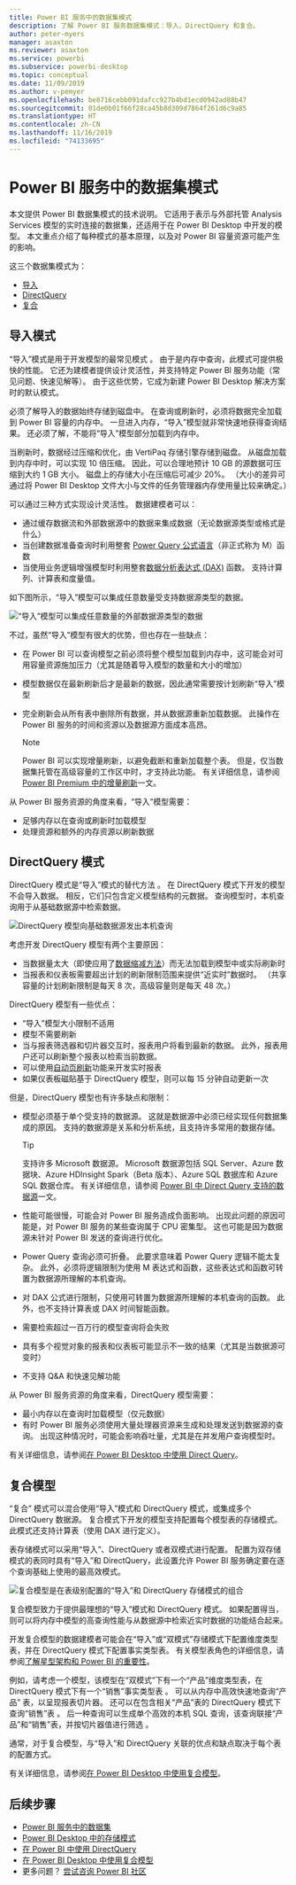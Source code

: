 ```yaml
---
title: Power BI 服务中的数据集模式
description: 了解 Power BI 服务数据集模式：导入、DirectQuery 和复合。
author: peter-myers
manager: asaxton
ms.reviewer: asaxton
ms.service: powerbi
ms.subservice: powerbi-desktop
ms.topic: conceptual
ms.date: 11/09/2019
ms.author: v-pemyer
ms.openlocfilehash: be8716cebb091dafcc927b4bd1ecd0942ad88b47
ms.sourcegitcommit: 01de0b01f66f28ca45b8d309d7864f261d6c9a85
ms.translationtype: HT
ms.contentlocale: zh-CN
ms.lasthandoff: 11/16/2019
ms.locfileid: "74133695"
---
```

# <a name="dataset-modes-in-the-power-bi-service"></a>Power BI 服务中的数据集模式

本文提供 Power BI 数据集模式的技术说明。 它适用于表示与外部托管 Analysis Services 模型的实时连接的数据集，还适用于在 Power BI Desktop 中开发的模型。 本文重点介绍了每种模式的基本原理，以及对 Power BI 容量资源可能产生的影响。

这三个数据集模式为：

- [导入](#import-mode)
- [DirectQuery](#directquery-mode)
- [复合](#composite-mode)

## <a name="import-mode"></a>导入模式

“导入”模式是用于开发模型的最常见模式  。 由于是内存中查询，此模式可提供极快的性能。 它还为建模者提供设计灵活性，并支持特定 Power BI 服务功能（常见问题、快速见解等）。 由于这些优势，它成为新建 Power BI Desktop 解决方案时的默认模式。

必须了解导入的数据始终存储到磁盘中。 在查询或刷新时，必须将数据完全加载到 Power BI 容量的内存中。 一旦进入内存，“导入”模型就非常快速地获得查询结果。 还必须了解，不能将“导入”模型部分加载到内存中。

当刷新时，数据经过压缩和优化，由 VertiPaq 存储引擎存储到磁盘。 从磁盘加载到内存中时，可以实现 10 倍压缩。 因此，可以合理地预计 10 GB 的源数据可压缩到大约 1 GB 大小。 磁盘上的存储大小在压缩后可减少 20%。 （大小的差异可通过将 Power BI Desktop 文件大小与文件的任务管理器内存使用量比较来确定。）

可以通过三种方式实现设计灵活性。 数据建模者可以：

- 通过缓存数据流和外部数据源中的数据来集成数据（无论数据源类型或格式是什么）
- 当创建数据准备查询时利用整套 [Power Query 公式语言](/powerquery-m/)（非正式称为 M）函数
- 当使用业务逻辑增强模型时利用整套[数据分析表达式 (DAX)](/dax/) 函数。 支持计算列、计算表和度量值。

如下图所示，“导入”模型可以集成任意数量受支持数据源类型的数据。

![“导入”模型可以集成任意数量的外部数据源类型的数据](media/service-dataset-modes-understand/import-model.png)

不过，虽然“导入”模型有很大的优势，但也存在一些缺点：

- 在 Power BI 可以查询模型之前必须将整个模型加载到内存中，这可能会对可用容量资源施加压力（尤其是随着导入模型的数量和大小的增加）
- 模型数据仅在最新刷新后才是最新的数据，因此通常需要按计划刷新“导入”模型
- 完全刷新会从所有表中删除所有数据，并从数据源重新加载数据。 此操作在 Power BI 服务的时间和资源以及数据源方面成本高昂。

    > [!NOTE]
    > Power BI 可以实现增量刷新，以避免截断和重新加载整个表。 但是，仅当数据集托管在高级容量的工作区中时，才支持此功能。 有关详细信息，请参阅 [Power BI Premium 中的增量刷新](service-premium-incremental-refresh.md)一文。

从 Power BI 服务资源的角度来看，“导入”模型需要：

- 足够内存以在查询或刷新时加载模型
- 处理资源和额外的内存资源以刷新数据

## <a name="directquery-mode"></a>DirectQuery 模式

DirectQuery 模式是“导入”模式的替代方法  。 在 DirectQuery 模式下开发的模型不会导入数据。 相反，它们只包含定义模型结构的元数据。 查询模型时，本机查询用于从基础数据源中检索数据。

![DirectQuery 模型向基础数据源发出本机查询](media/service-dataset-modes-understand/direct-query-model.png)

考虑开发 DirectQuery 模型有两个主要原因：

- 当数据量太大（即使应用了[数据缩减方法](guidance/import-modeling-data-reduction.md)）而无法加载到模型中或实际刷新时
- 当报表和仪表板需要超出计划的刷新限制范围来提供“近实时”数据时。 （共享容量的计划刷新限制是每天 8 次，高级容量则是每天 48 次。）

DirectQuery 模型有一些优点：

- “导入”模型大小限制不适用
- 模型不需要刷新
- 当与报表筛选器和切片器交互时，报表用户将看到最新的数据。 此外，报表用户还可以刷新整个报表以检索当前数据。
- 可以使用[自动页刷新](desktop-automatic-page-refresh.md)功能来开发实时报表
- 如果仪表板磁贴基于 DirectQuery 模型，则可以每 15 分钟自动更新一次

但是，DirectQuery 模型也有许多缺点和限制：

- 模型必须基于单个受支持的数据源。 这就是数据源中必须已经实现任何数据集成的原因。 支持的数据源是关系和分析系统，且支持许多常用的数据存储。

    > [!TIP]
    > 支持许多 Microsoft 数据源。 Microsoft 数据源包括 SQL Server、Azure 数据块、Azure HDInsight Spark（Beta 版本）、Azure SQL 数据库和 Azure SQL 数据仓库。 有关详细信息，请参阅 [Power BI 中 Direct Query 支持的数据源](desktop-directquery-data-sources.md)一文。

- 性能可能很慢，可能会对 Power BI 服务造成负面影响。 出现此问题的原因可能是，对 Power BI 服务的某些查询属于 CPU 密集型。 这也可能是因为数据源未针对 Power BI 发送的查询进行优化。
- Power Query 查询必须可折叠。 此要求意味着 Power Query 逻辑不能太复杂。 此外，必须将逻辑限制为使用 M 表达式和函数，这些表达式和函数可转置为数据源所理解的本机查询。
- 对 DAX 公式进行限制，只使用可转置为数据源所理解的本机查询的函数。 此外，也不支持计算表或 DAX 时间智能函数。
- 需要检索超过一百万行的模型查询将会失败
- 具有多个视觉对象的报表和仪表板可能显示不一致的结果（尤其是当数据源可变时）
- 不支持 Q&A 和快速见解功能

从 Power BI 服务资源的角度来看，DirectQuery 模型需要：

- 最小内存以在查询时加载模型（仅元数据）
- 有时 Power BI 服务必须使用大量处理器资源来生成和处理发送到数据源的查询。 出现这种情况时，可能会影响吞吐量，尤其是在并发用户查询模型时。

有关详细信息，请参阅[在 Power BI Desktop 中使用 Direct Query](desktop-use-directquery.md)。

## <a name="composite-mode"></a>复合模型

“复合”  模式可以混合使用“导入”模式和 DirectQuery 模式，或集成多个 DirectQuery 数据源。 复合模式下开发的模型支持配置每个模型表的存储模式。 此模式还支持计算表（使用 DAX 进行定义）。

表存储模式可以采用“导入”、DirectQuery 或者双模式进行配置。 配置为双存储模式的表同时具有“导入”和 DirectQuery，此设置允许 Power BI 服务确定要在逐个查询基础上使用的最高效模式。

![复合模型是在表级别配置的“导入”和 DirectQuery 存储模式的组合](media/service-dataset-modes-understand/composite-model.png)

复合模型致力于提供最理想的“导入”模式和 DirectQuery 模式。 如果配置得当，则可以将内存中模型的高查询性能与从数据源中检索近实时数据的功能结合起来。

开发复合模型的数据建模者可能会在“导入”或“双模式”存储模式下配置维度类型表，并在 DirectQuery 模式下配置事实类型表。 有关模型表角色的详细信息，请参阅[了解星型架构和 Power BI 的重要性](guidance/star-schema.md)。

例如，请考虑一个模型，该模型在“双模式”下有一个“产品”维度类型表，在 DirectQuery 模式下有一个“销售”事实类型表   。 可以从内存中高效快速地查询“产品”  表，以呈现报表切片器。 还可以在包含相关“产品”表的 DirectQuery 模式下查询“销售”表   。 后一种查询可以生成单个高效的本机 SQL 查询，该查询联接“产品”和“销售”表，并按切片器值进行筛选   。

通常，对于复合模型，与“导入”和 DirectQuery 关联的优点和缺点取决于每个表的配置方式。

有关详细信息，请参阅[在 Power BI Desktop 中使用复合模型](desktop-composite-models.md)。

## <a name="next-steps"></a>后续步骤

- [Power BI 服务中的数据集](service-dataset-modes-understand.md)
- [Power BI Desktop 中的存储模式](desktop-storage-mode.md)
- [在 Power BI 中使用 DirectQuery](desktop-directquery-about.md)
- [在 Power BI Desktop 中使用复合模型](desktop-composite-models.md)
- 更多问题？ [尝试咨询 Power BI 社区](https://community.powerbi.com/)
